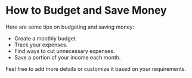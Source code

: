 # How to Budget and Save Money

Here are some tips on budgeting and saving money:

- Create a monthly budget.
- Track your expenses.
- Find ways to cut unnecessary expenses.
- Save a portion of your income each month.

Feel free to add more details or customize it based on your requirements.
